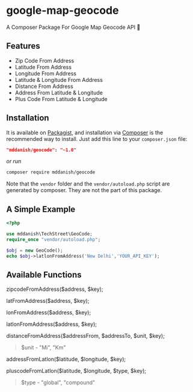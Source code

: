 # google-map-geocode
A Composer Package For Google Map Geocode API :tada:
## Features
- Zip Code From Address
- Latitude From Address
- Longitude From Address
- Latitude & Longitude From Address
- Distance From Address
- Address From Latitude & Longitude
- Plus Code From Latitude & Longitude
## Installation
It is available on [Packagist](https://packagist.org/packages/mddanish/geocode), and installation via [Composer](https://getcomposer.org) is the recommended way to install. Just add this line to your `composer.json` file:

```json
"mddanish/geocode": "~1.0"
```

  *or run*

```sh
composer require mddanish/geocode
```

Note that the `vendor` folder and the `vendor/autoload.php` script are generated by composer. They are not the part of this package.
## A Simple Example

```php
<?php

use mddanish\TechStreet\GeoCode;
require_once "vendor/autoload.php";

$obj = new GeoCode();
echo $obj->latlonFromAddress('New Delhi','YOUR_API_KEY');
```
## Available Functions
zipcodeFromAddress($address, $key);

latFromAddress($address, $key);

lonFromAddress($address, $key);

latlonFromAddress($address, $key);

distanceFromAddress($addressFrom, $addressTo, $unit, $key);
> $unit - "Mi", "Km"

addressFromLatlon($latitude, $longitude, $key);

pluscodeFromLatlon($latitude, $longitude, $type, $key);
> $type - "global", "compound"
